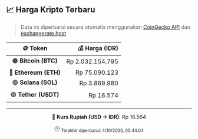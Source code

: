 

<!-- HARGA_KRIPTO -->
## 📈 Harga Kripto Terbaru

> Data ini diperbarui secara otomatis menggunakan [CoinGecko API](https://www.coingecko.com/) dan [exchangerate.host](https://exchangerate.host/)

<div align="center">

| 🪙 Token | 💰 Harga (IDR) |
|:------:|---------------:|
| 🟠 **Bitcoin (BTC)**   | Rp 2.032.154.795 |
| 🔵 **Ethereum (ETH)**  | Rp 75.090.123 |
| 🟣 **Solana (SOL)**    | Rp 3.869.980 |
| 🟢 **Tether (USDT)**   | Rp 16.574 |

---

💱 **Kurs Rupiah (USD → IDR)**: Rp 16.564

🕒 <sub>Terakhir diperbarui: 4/10/2025, 05.44.04</sub>

</div>
<!-- /HARGA_KRIPTO -->
